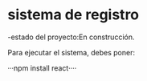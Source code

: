 <h1>sistema de registro</h1>

-estado del proyecto:En construcción.

Para ejecutar el sistema, debes poner:

···npm install react····

